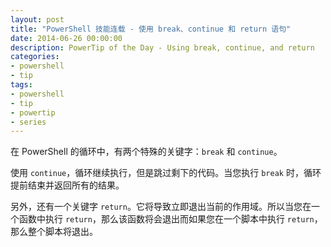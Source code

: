 ```yaml
---
layout: post
title: "PowerShell 技能连载 - 使用 break、continue 和 return 语句"
date: 2014-06-26 00:00:00
description: PowerTip of the Day - Using break, continue, and return
categories:
- powershell
- tip
tags:
- powershell
- tip
- powertip
- series
---
```

在 PowerShell 的循环中，有两个特殊的关键字：`break` 和 `continue`。

使用 `continue`，循环继续执行，但是跳过剩下的代码。当您执行 `break` 时，循环提前结束并返回所有的结果。

另外，还有一个关键字 `return`。它将导致立即退出当前的作用域。所以当您在一个函数中执行 `return`，那么该函数将会退出而如果您在一个脚本中执行 `return`，那么整个脚本将退出。

<!--本文国际来源：[Using break, continue, and return](http://community.idera.com/powershell/powertips/b/tips/posts/using-break-continue-and-return)-->
